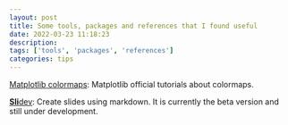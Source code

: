 ```yaml
---
layout: post
title: Some tools, packages and references that I found useful
date: 2022-03-23 11:18:23
description:
tags: ['tools', 'packages', 'references']
categories: tips
---
```


[Matplotlib colormaps](https://matplotlib.org/3.5.1/tutorials/colors/colormaps.html): Matplotlib official tutorials about colormaps.

[**Sli**dev](https://github.com/slidevjs/slidev): Create slides using markdown. It is currently the beta version and still under development.
